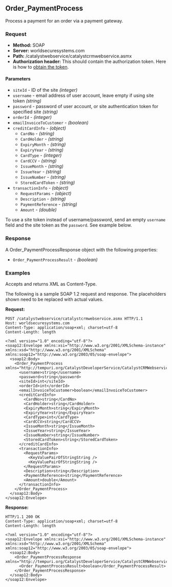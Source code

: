 ## Order_PaymentProcess

Process a payment for an order via a payment gateway.

### Request

* **Method:** SOAP
* **Server:** worldsecuresystems.com
* **Path:** /catalystwebservice/catalystcrmwebservice.asmx
* **Authorization header:** This should contain the authorization token. Here is how to [obtain the token](http://developers.businesscatalyst.com/developer-documentation/oauth-in-bc.html).

#### Parameters

* `siteId` - ID of the site *(integer)*
* `username` - email address of user account, leave empty if using site token *(string)*
* `password` - password of user account, or site authentication token for specified site *(string)*
* `orderId` - *(integer)*
* `emailInvoiceToCustomer` - *(boolean)*
* `creditCardInfo` - *(object)*
	* `CardNo` - *(string)*
	* `CardHolder` - *(string)*
	* `ExpiryMonth` - *(string)*
	* `ExpiryYear` - *(string)*
	* `CardType` - *(integer)*
	* `CardCCV` - *(string)*
	* `IssueMonth` - *(string)*
	* `IssueYear` - *(string)*
	* `IssueNumber` - *(string)*
	* `StoredCardToken` - *(string)*
* `transactionInfo` - *(object)*
	* `RequestParams` - *(object)*
	* `Description` - *(string)*
	* `PaymentReference` - *(string)*
	* `Amount` - *(double)*

To use a site token instead of username/password, send an empty `username` field and the site token as the `password`. See example below.

### Response

A Order_PaymentProcessResponse object with the following properties:

* `Order_PaymentProcessResult` - *(boolean)*

### Examples

Accepts and returns XML as Content-Type. 

The following is a sample SOAP 1.2 request and response. The placeholders shown need to be replaced with actual values.

**Request:**
~~~
POST /catalystwebservice/catalystcrmwebservice.asmx HTTP/1.1
Host: worldsecuresystems.com
Content-Type: application/soap+xml; charset=utf-8
Content-Length: length

<?xml version="1.0" encoding="utf-8"?>
<soap12:Envelope xmlns:xsi="http://www.w3.org/2001/XMLSchema-instance" xmlns:xsd="http://www.w3.org/2001/XMLSchema" xmlns:soap12="http://www.w3.org/2003/05/soap-envelope">
  <soap12:Body>
    <Order_PaymentProcess xmlns="http://tempuri.org/CatalystDeveloperService/CatalystCRMWebservice">
      <username>string</username>
      <password>string</password>
      <siteId>int</siteId>
      <orderId>int</orderId>
      <emailInvoiceToCustomer>boolean</emailInvoiceToCustomer>
      <creditCardInfo>
        <CardNo>string</CardNo>
        <CardHolder>string</CardHolder>
        <ExpiryMonth>string</ExpiryMonth>
        <ExpiryYear>string</ExpiryYear>
        <CardType>int</CardType>
        <CardCCV>string</CardCCV>
        <IssueMonth>string</IssueMonth>
        <IssueYear>string</IssueYear>
        <IssueNumber>string</IssueNumber>
        <StoredCardToken>string</StoredCardToken>
      </creditCardInfo>
      <transactionInfo>
        <RequestParams>
          <KeyValuePairOfStringString />
          <KeyValuePairOfStringString />
        </RequestParams>
        <Description>string</Description>
        <PaymentReference>string</PaymentReference>
        <Amount>double</Amount>
      </transactionInfo>
    </Order_PaymentProcess>
  </soap12:Body>
</soap12:Envelope>
~~~

**Response:**
~~~
HTTP/1.1 200 OK
Content-Type: application/soap+xml; charset=utf-8
Content-Length: length

<?xml version="1.0" encoding="utf-8"?>
<soap12:Envelope xmlns:xsi="http://www.w3.org/2001/XMLSchema-instance" xmlns:xsd="http://www.w3.org/2001/XMLSchema" xmlns:soap12="http://www.w3.org/2003/05/soap-envelope">
  <soap12:Body>
    <Order_PaymentProcessResponse xmlns="http://tempuri.org/CatalystDeveloperService/CatalystCRMWebservice">
      <Order_PaymentProcessResult>boolean</Order_PaymentProcessResult>
    </Order_PaymentProcessResponse>
  </soap12:Body>
</soap12:Envelope>
~~~
